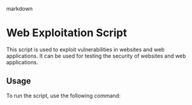 markdown
# Web Exploitation Script

This script is used to exploit vulnerabilities in websites and web applications. It can be used for testing the security of websites and web applications.

## Usage

To run the script, use the following command:
